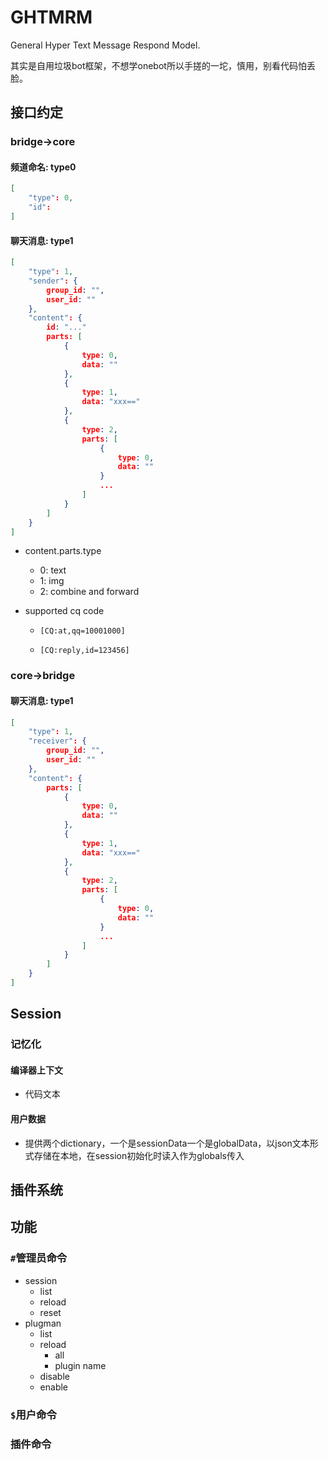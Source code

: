 # GHTMRM

General Hyper Text Message Respond Model.

其实是自用垃圾bot框架，不想学onebot所以手搓的一坨，慎用，别看代码怕丢脸。

## 接口约定

### bridge->core

#### 频道命名: type0

```json
[
    "type": 0,
    "id": 
]
```

#### 聊天消息: type1

```json
[
    "type": 1,
    "sender": {
    	group_id: "",
    	user_id: ""
    },
	"content": {
        id: "..."
        parts: [
            {
                type: 0,
                data: ""
            },
            {
                type: 1,
                data: "xxx=="
            },
            {
            	type: 2,
                parts: [
                    {
                        type: 0,
                        data: ""
                    }
                    ...
                ]
            }
        ]
    }
]
```

- content.parts.type

  - 0: text
  - 1: img
  - 2: combine and forward

- supported cq code

  - ```
    [CQ:at,qq=10001000]
    ```

  - ```
    [CQ:reply,id=123456]
    ```

### core->bridge

#### 聊天消息: type1

```json
[
    "type": 1,
    "receiver": {
    	group_id: "",
    	user_id: ""
    },
	"content": {
        parts: [
            {
                type: 0,
                data: ""
            },
            {
                type: 1,
                data: "xxx=="
            },
            {
            	type: 2,
                parts: [
                    {
                        type: 0,
                        data: ""
                    }
                    ...
                ]
            }
        ]
    }
]
```

## Session

### 记忆化

#### 编译器上下文

- 代码文本

#### 用户数据

- 提供两个dictionary，一个是sessionData一个是globalData，以json文本形式存储在本地，在session初始化时读入作为globals传入

## 插件系统



## 功能

### `#`管理员命令

- session
  - list
  - reload
  - reset
- plugman
  - list
  - reload
    - all
    - plugin name
  - disable
  - enable

### `$`用户命令

### 插件命令